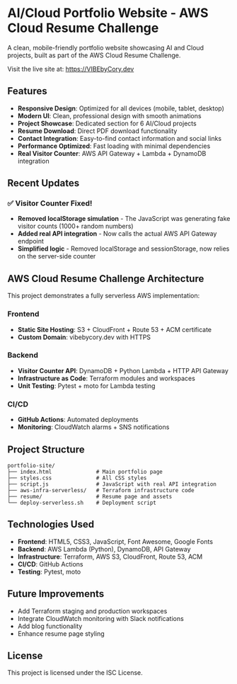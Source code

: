 # AI/Cloud Portfolio Website - AWS Cloud Resume Challenge

A clean, mobile-friendly portfolio website showcasing AI and Cloud projects, built as part of the AWS Cloud Resume Challenge.

Visit the live site at: <https://VIBEbyCory.dev>

## Features

- **Responsive Design**: Optimized for all devices (mobile, tablet, desktop)
- **Modern UI**: Clean, professional design with smooth animations
- **Project Showcase**: Dedicated section for 6 AI/Cloud projects
- **Resume Download**: Direct PDF download functionality
- **Contact Integration**: Easy-to-find contact information and social links
- **Performance Optimized**: Fast loading with minimal dependencies
- **Real Visitor Counter**: AWS API Gateway + Lambda + DynamoDB integration

## Recent Updates

### ✅ Visitor Counter Fixed!
- **Removed localStorage simulation** - The JavaScript was generating fake visitor counts (1000+ random numbers)
- **Added real API integration** - Now calls the actual AWS API Gateway endpoint
- **Simplified logic** - Removed localStorage and sessionStorage, now relies on the server-side counter

## AWS Cloud Resume Challenge Architecture

This project demonstrates a fully serverless AWS implementation:

### Frontend
- **Static Site Hosting**: S3 + CloudFront + Route 53 + ACM certificate
- **Custom Domain**: vibebycory.dev with HTTPS

### Backend
- **Visitor Counter API**: DynamoDB + Python Lambda + HTTP API Gateway
- **Infrastructure as Code**: Terraform modules and workspaces
- **Unit Testing**: Pytest + moto for Lambda testing

### CI/CD
- **GitHub Actions**: Automated deployments
- **Monitoring**: CloudWatch alarms + SNS notifications

## Project Structure

```
portfolio-site/
├── index.html              # Main portfolio page
├── styles.css              # All CSS styles
├── script.js               # JavaScript with real API integration
├── aws-infra-serverless/   # Terraform infrastructure code
├── resume/                 # Resume page and assets
└── deploy-serverless.sh    # Deployment script
```

## Technologies Used

- **Frontend**: HTML5, CSS3, JavaScript, Font Awesome, Google Fonts
- **Backend**: AWS Lambda (Python), DynamoDB, API Gateway
- **Infrastructure**: Terraform, AWS S3, CloudFront, Route 53, ACM
- **CI/CD**: GitHub Actions
- **Testing**: Pytest, moto

## Future Improvements

- Add Terraform staging and production workspaces
- Integrate CloudWatch monitoring with Slack notifications
- Add blog functionality
- Enhance resume page styling

## License

This project is licensed under the ISC License.